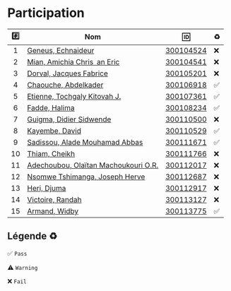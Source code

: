 # Participation

| :hash: | Nom                                                                  | :id:                   | :recycle:         |
|:------:|----------------------------------------------------------------------|------------------------|-------------------|
|  1     | [Geneus, Echnaideur](https://github.com/Echnaideurgeneus)            | [300104524](300104524) | :x:|
|  2     | [Mian, Amichia Chris an Eric](https://github.com/Romeomian)          | [300104541](300104541) | :x:|
|  3     | [Dorval, Jacques Fabrice](https://github.com/BgbgL13)                | [300105201](300105201) | :x:|
|  4     | [Chaouche, Abdelkader](https://github.com/AEKchaouche)               | [300106918](300106918) | :white_check_mark:|
|  5     | [Etienne, Tochgaly Kitovah J.](https://github.com/toch90)            | [300107361](300107361) | :white_check_mark:|
|  6     | [Fadde, Halima](https://github.com/halimabzn)                        | [300108234](300108234) | :white_check_mark:|
|  7     | [Guigma, Didier Sidwende](https://github.com/didier300110500)        | [300110500](300110500) | :x:               |
|  8     | [Kayembe, David](https://github.com/TEC24)                           | [300110529](300110529) | :white_check_mark:|
|  9     | [Sadissou, Alade Mouhamad Abbas](https://github.com/AbbasSadissou)   | [300111671](300111671) | :white_check_mark:|
| 10     | [Thiam, Cheikh](https://github.com/Cheikhthiam)                      | [300111766](300111766) | :x:               |
| 11     | [Adechoubou, Olaïtan Machoukouri O.R.](https://github.com/ordenrosae)| [300112017](300112017) | :x:               |
| 12     | [Nsomwe Tshimanga, Joseph Herve](https://github.com/jthn9022)        | [300112687](300112687) | :x:               |
| 13     | [Heri, Djuma](https://github.com/djumaster)                          | [300112917](300112917) | :x:               |
| 14     | [Victoire, Randah](https://github.com/Futureseven)                   | [300113127](300113127) | :x:               |
| 15     | [Armand, Widby](https://github.com/widby)                            | [300113775](300113775) | :white_check_mark:|

## Légende :recycle: 
 
 :white_check_mark: `Pass` 
 
 :warning: `Warning` 
 
 :x: `Fail`
